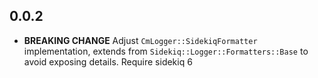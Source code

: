 ## 0.0.2
- **BREAKING CHANGE** Adjust `CmLogger::SidekiqFormatter` implementation, extends from `Sidekiq::Logger::Formatters::Base` to avoid exposing details. Require sidekiq 6